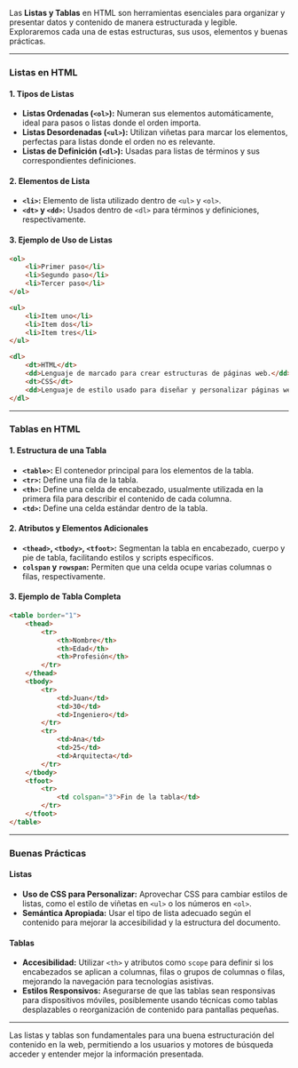 Las **Listas y Tablas** en HTML son herramientas esenciales para organizar y presentar datos y contenido de manera estructurada y legible. Exploraremos cada una de estas estructuras, sus usos, elementos y buenas prácticas.

---

### **Listas en HTML**

#### **1. Tipos de Listas**

- **Listas Ordenadas (`<ol>`):** Numeran sus elementos automáticamente, ideal para pasos o listas donde el orden importa.
- **Listas Desordenadas (`<ul>`):** Utilizan viñetas para marcar los elementos, perfectas para listas donde el orden no es relevante.
- **Listas de Definición (`<dl>`):** Usadas para listas de términos y sus correspondientes definiciones.

#### **2. Elementos de Lista**

- **`<li>`:** Elemento de lista utilizado dentro de `<ul>` y `<ol>`.
- **`<dt>` y `<dd>`:** Usados dentro de `<dl>` para términos y definiciones, respectivamente.

#### **3. Ejemplo de Uso de Listas**

```html
<ol>
    <li>Primer paso</li>
    <li>Segundo paso</li>
    <li>Tercer paso</li>
</ol>

<ul>
    <li>Item uno</li>
    <li>Item dos</li>
    <li>Item tres</li>
</ul>

<dl>
    <dt>HTML</dt>
    <dd>Lenguaje de marcado para crear estructuras de páginas web.</dd>
    <dt>CSS</dt>
    <dd>Lenguaje de estilo usado para diseñar y personalizar páginas web.</dd>
</dl>
```

---

### **Tablas en HTML**

#### **1. Estructura de una Tabla**

- **`<table>`:** El contenedor principal para los elementos de la tabla.
- **`<tr>`:** Define una fila de la tabla.
- **`<th>`:** Define una celda de encabezado, usualmente utilizada en la primera fila para describir el contenido de cada columna.
- **`<td>`:** Define una celda estándar dentro de la tabla.

#### **2. Atributos y Elementos Adicionales**

- **`<thead>`, `<tbody>`, `<tfoot>`:** Segmentan la tabla en encabezado, cuerpo y pie de tabla, facilitando estilos y scripts específicos.
- **`colspan` y `rowspan`:** Permiten que una celda ocupe varias columnas o filas, respectivamente.

#### **3. Ejemplo de Tabla Completa**

```html
<table border="1">
    <thead>
        <tr>
            <th>Nombre</th>
            <th>Edad</th>
            <th>Profesión</th>
        </tr>
    </thead>
    <tbody>
        <tr>
            <td>Juan</td>
            <td>30</td>
            <td>Ingeniero</td>
        </tr>
        <tr>
            <td>Ana</td>
            <td>25</td>
            <td>Arquitecta</td>
        </tr>
    </tbody>
    <tfoot>
        <tr>
            <td colspan="3">Fin de la tabla</td>
        </tr>
    </tfoot>
</table>
```

---

### **Buenas Prácticas**

#### **Listas**

- **Uso de CSS para Personalizar:** Aprovechar CSS para cambiar estilos de listas, como el estilo de viñetas en `<ul>` o los números en `<ol>`.
- **Semántica Apropiada:** Usar el tipo de lista adecuado según el contenido para mejorar la accesibilidad y la estructura del documento.

#### **Tablas**

- **Accesibilidad:** Utilizar `<th>` y atributos como `scope` para definir si los encabezados se aplican a columnas, filas o grupos de columnas o filas, mejorando la navegación para tecnologías asistivas.
- **Estilos Responsivos:** Asegurarse de que las tablas sean responsivas para dispositivos móviles, posiblemente usando técnicas como tablas desplazables o reorganización de contenido para pantallas pequeñas.

---

Las listas y tablas son fundamentales para una buena estructuración del contenido en la web, permitiendo a los usuarios y motores de búsqueda acceder y entender mejor la información presentada.